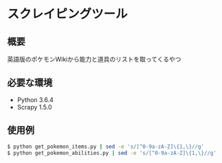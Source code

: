 # スクレイピングツール

## 概要

英語版のポケモンWikiから能力と道具のリストを取ってくるやつ

## 必要な環境

* Python 3.6.4
* Scrapy 1.5.0

## 使用例

```bash
$ python get_pokemon_items.py | sed -e 's/[^0-9a-zA-Z]\{1,\}//g'
$ python get_pokemon_abilities.py | sed -e 's/[^0-9a-zA-Z]\{1,\}//g'
```
